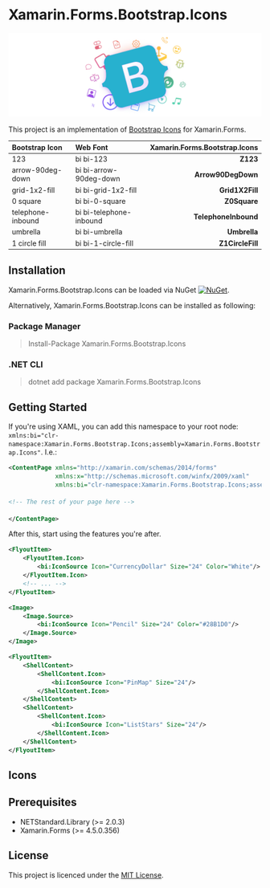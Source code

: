 # Xamarin.Forms.Bootstrap.Icons

![alt text](/images/cover.png "Bootstrap Icons")

This project is an implementation of [Bootstrap Icons][1] for Xamarin.Forms.

| Bootstrap Icon        | Web Font   |   Xamarin.Forms.Bootstrap.Icons |
|:-----------------|:-------------------|--------------------:|
| 123 | bi bi-123        |            **Z123**  |
| arrow-90deg-down | bi bi-arrow-90deg-down         |            **Arrow90DegDown**  |
| grid-1x2-fill | bi bi-grid-1x2-fill         |            **Grid1X2Fill**  |
| 0 square | bi bi-0-square        |            **Z0Square**  |
| telephone-inbound | bi bi-telephone-inbound        |            **TelephoneInbound**  |
| umbrella | bi bi-umbrella        |            **Umbrella**  |
| 1 circle fill | bi bi-1-circle-fill        |            **Z1CircleFill**  |

## Installation

Xamarin.Forms.Bootstrap.Icons can be loaded via NuGet [![NuGet](https://img.shields.io/nuget/v/Xamarin.Forms.Bootstrap.Icons?style=plastic)](https://www.nuget.org/packages/Xamarin.Forms.Bootstrap.Icons/).

Alternatively, Xamarin.Forms.Bootstrap.Icons can be installed as following:

### Package Manager

> Install-Package Xamarin.Forms.Bootstrap.Icons

### .NET CLI

> dotnet add package Xamarin.Forms.Bootstrap.Icons

## Getting Started

If you're using XAML, you can add this namespace to your root node: `xmlns:bi="clr-namespace:Xamarin.Forms.Bootstrap.Icons;assembly=Xamarin.Forms.Bootstrap.Icons"`. I.e.:

```xml
<ContentPage xmlns="http://xamarin.com/schemas/2014/forms"
             xmlns:x="http://schemas.microsoft.com/winfx/2009/xaml" 
             xmlns:bi="clr-namespace:Xamarin.Forms.Bootstrap.Icons;assembly=Xamarin.Forms.Bootstrap.Icons">

<!-- The rest of your page here -->

</ContentPage>
```

After this, start using the features you're after.

```xml
<FlyoutItem>
    <FlyoutItem.Icon>
        <bi:IconSource Icon="CurrencyDollar" Size="24" Color="White"/>
    </FlyoutItem.Icon>
    <!-- ... -->
</FlyoutItem>
```

```xml
<Image>
    <Image.Source>
        <bi:IconSource Icon="Pencil" Size="24" Color="#28B1D0"/>
    </Image.Source>
</Image>
```

```xml
<FlyoutItem>
    <ShellContent>
        <ShellContent.Icon>
            <bi:IconSource Icon="PinMap" Size="24"/>
        </ShellContent.Icon>
    </ShellContent>
    <ShellContent>
        <ShellContent.Icon>
            <bi:IconSource Icon="ListStars" Size="24"/>
        </ShellContent.Icon>
    </ShellContent>
</FlyoutItem>
```

## Icons

## Prerequisites

* NETStandard.Library (>= 2.0.3)
* Xamarin.Forms (>= 4.5.0.356)

## License

This project is licenced under the [MIT License][2].

[1]: https://icons.getbootstrap.com/ "Bootstrap Icons"

[2]: https://opensource.org/licenses/mit-license.html "The MIT License | Open Source Initiative"
